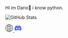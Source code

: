 Hi im Dario👋
i know python.

![GitHub Stats](https://github-readme-stats.vercel.app/api?username=DarioStar999&theme=radical)

 <a href="https://Web.dariostar999.repl.co" target="_self"> 
   <img src="globe.png" alt="WEBSITE" border="0"/> 
</a>

<a href="https://discord.gg/Zvanvd7v" target="_self"> 
   <img src="discord.png" alt="Discord" border="0"/> 
</a>
